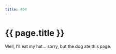 ```yaml
---
title: 404
---
```

<h1>{{ page.title }}</h1>
<p>Well, I'll eat my hat... sorry, but the dog ate this page.</p>